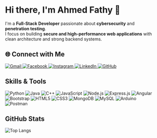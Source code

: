 # Hi there, I'm Ahmed Fathy 👋

I'm a **Full-Stack Developer** passionate about **cybersecurity** and **penetration testing**.  
I focus on building **secure and high-performance web applications** with clean architecture and strong backend systems.

## 🌐 Connect with Me
<p>
<a href="mailto:ahmedfathyahmedsaber@gmail.com">
  <img src="https://img.shields.io/badge/-Gmail-D14836?style=flat&logo=gmail&logoColor=white" alt="Gmail">
</a>
<a href="https://www.facebook.com/ahmed.fathy.968528?locale=ar_AR">
  <img src="https://img.shields.io/badge/-Facebook-1877F2?style=flat&logo=facebook&logoColor=white" alt="Facebook">
</a>
<a href="https://www.instagram.com/ahmed_fathy_9/">
  <img src="https://img.shields.io/badge/-Instagram-E4405F?style=flat&logo=instagram&logoColor=white" alt="Instagram">
</a>
<a href="https://www.linkedin.com/in/ahmed-fathy-790a3b307/">
  <img src="https://img.shields.io/badge/-LinkedIn-0A66C2?style=flat&logo=linkedin&logoColor=white" alt="LinkedIn">
</a>
<a href="https://github.com/ahmedfathy24">
  <img src="https://img.shields.io/badge/-GitHub-181717?style=flat&logo=github&logoColor=white" alt="GitHub">
</a>
</p>


##  Skills & Tools
<p>
  <img src="https://img.shields.io/badge/Python-3776AB?style=for-the-badge&logo=python&logoColor=white" alt="Python"/>
  <img src="https://img.shields.io/badge/Java-007396?style=for-the-badge&logo=java&logoColor=white" alt="Java"/>
  <img src="https://img.shields.io/badge/C++-00599C?style=for-the-badge&logo=cplusplus&logoColor=white" alt="C++"/>
  <img src="https://img.shields.io/badge/JavaScript-F7DF1E?style=for-the-badge&logo=javascript&logoColor=black" alt="JavaScript"/>
  <img src="https://img.shields.io/badge/Node.js-339933?style=for-the-badge&logo=nodedotjs&logoColor=white" alt="Node.js"/>
  <img src="https://img.shields.io/badge/Express.js-000000?style=for-the-badge&logo=express&logoColor=white" alt="Express.js"/>
  <img src="https://img.shields.io/badge/Angular-DD0031?style=for-the-badge&logo=angular&logoColor=white" alt="Angular"/>
  <img src="https://img.shields.io/badge/Bootstrap-7952B3?style=for-the-badge&logo=bootstrap&logoColor=white" alt="Bootstrap"/>
  <img src="https://img.shields.io/badge/HTML5-E34F26?style=for-the-badge&logo=html5&logoColor=white" alt="HTML5"/>
  <img src="https://img.shields.io/badge/CSS3-1572B6?style=for-the-badge&logo=css3&logoColor=white" alt="CSS3"/>
  <img src="https://img.shields.io/badge/MongoDB-47A248?style=for-the-badge&logo=mongodb&logoColor=white" alt="MongoDB"/>
  <img src="https://img.shields.io/badge/MySQL-4479A1?style=for-the-badge&logo=mysql&logoColor=white" alt="MySQL"/>
  <img src="https://img.shields.io/badge/Arduino-00979D?style=for-the-badge&logo=arduino&logoColor=white" alt="Arduino"/>
  <img src="https://img.shields.io/badge/Postman-FF6C37?style=for-the-badge&logo=postman&logoColor=white" alt="Postman"/>
</p>


##  GitHub Stats
![Top Langs](https://github-readme-stats.vercel.app/api/top-langs/?username=ahmedfathy24&layout=compact&langs_count=10&theme=tokyonight&count_private=true&show_icons=true)

